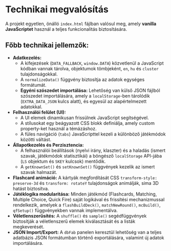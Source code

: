 # Technikai megvalósítás

A projekt egyetlen, önálló `index.html` fájlban valósul meg, amely **vanilla JavaScriptet** használ a teljes funkcionalitás biztosítására.

## Főbb technikai jellemzők:

*   **Adatkezelés:**
    *   A kifejezések (`DATA_FALLBACK`, `window.DATA`) közvetlenül a JavaScript kódban vannak tárolva, objektumok tömbjeként, `en`, `hu` és `cluster` tulajdonságokkal.
    *   A `normalizeData()` függvény biztosítja az adatok egységes formátumát.
    *   **Egyéni szószedet importálása:** Lehetőség van külső JSON fájlból szószedet importálására, amely a `localStorage`-ben tárolódik (`EXTRA_DATA_JSON` kulcs alatt), és egyesül az alapértelmezett adatokkal.
*   **Felhasználói felület (UI):**
    *   A UI elemek dinamikusan frissülnek JavaScript segítségével.
    *   A stílusokat egy beágyazott CSS blokk definiálja, amely custom property-ket használ a témázáshoz.
    *   A füles navigáció (`tabs`) JavaScripttel kezeli a különböző játékmódok közötti váltást.
*   **Állapotkezelés és Perzisztencia:**
    *   A felhasználói beállítások (nyelvi irány, klaszter) és a haladás (ismert szavak, játékmódok statisztikái) a böngésző `localStorage` API-jába (`LS` objektum és `SKEY` kulcsok) mentődik.
    *   A `getKnownSet()` és `setKnownSet()` függvények kezelik az ismert szavak halmazát.
*   **Flashcard animáció:** A kártyák megfordítását CSS `transform-style: preserve-3d` és `transform: rotateY` tulajdonságok animálják, sima 3D hatást biztosítva.
*   **Játéklogika modularitása:** Minden játékmód (Flashcards, Matching, Multiple Choice, Quick Fire) saját logikával és frissítési mechanizmussal rendelkezik, amelyek a `flashBuildDeck()`, `matchNewRound()`, `mcBuild()`, `qfSetup()` függvényekben vannak implementálva.
*   **Véletlenszerűsítés:** A `shuffle()` és `sample()` segédfüggvények biztosítják a véletlenszerű elemek kiválasztását és a listák megkeverését.
*   **JSON Import/Export:** A `dbFab` panelen keresztül lehetőség van a teljes adatbázis JSON formátumban történő exportálására, valamint új adatok importálására.
